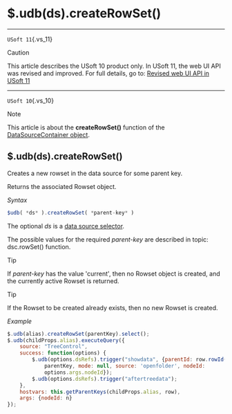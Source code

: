 # $.udb(ds).createRowSet()



----

`USoft 11`{.vs_11}

> [!CAUTION]
> This article describes the USoft 10 product only.
> In USoft 11, the web UI API was revised and improved. For full details, go to:
> [Revised web UI API in USoft 11](/docs/Web%20and%20app%20UIs/UDB%20udb/Revised%20web%20UI%20API%20in%20USoft%2011.md)

----

`USoft 10`{.vs_10}

> [!NOTE]
> This article is about the **createRowSet()** function of the [DataSourceContainer object](/docs/Web%20and%20app%20UIs/UDB%20DataSourceContainer).

## **$.udb(ds).createRowSet()**

Creates a new rowset in the data source for some parent key.

Returns the associated Rowset object.

*Syntax*

```js
$udb( *ds* ).createRowSet( *parent-key* )
```

The optional *ds* is a [data source selector](/docs/Web%20and%20app%20UIs/UDB%20DataSourceMetaContainer/UDB%20DataSourceMetaContainer%20object.md).

The possible values for the required *parent-key* are described in topic: dsc.rowSet() function.

> [!TIP]
> If *parent-key* has the value 'current', then no Rowset object is created, and the currently active Rowset is returned.

> [!TIP]
> If the Rowset to be created already exists, then no new Rowset is created.

*Example*

```js
$.udb(alias).createRowSet(parentKey).select();
$.udb(childProps.alias).executeQuery({
    source: "TreeControl",
    success: function(options) {
        $.udb(options.dsRefs).trigger("showdata", {parentId: row.rowId(), pKeys:
            parentKey, mode: null, source: 'openfolder', nodeId:
            options.args.nodeId});
        $.udb(options.dsRefs).trigger("aftertreedata");
    },
    hostvars: this.getParentKeys(childProps.alias, row),
    args: {nodeId: n}
});
```

 